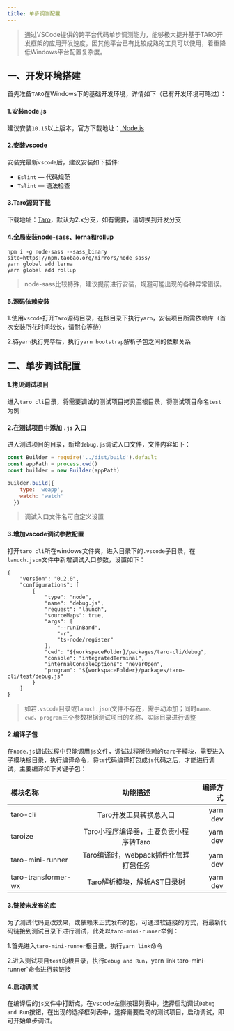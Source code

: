 ```yaml
---
title: 单步调测配置
---
```


> 通过VSCode提供的跨平台代码单步调测能力，能够极大提升基于TARO开发框架的应用开发速度，因其他平台已有比较成熟的工具可以使用，着重降低Windows平台配置复杂度。

## 一、开发环境搭建

首先准备`TARO`在Windows下的基础开发环境，详情如下（已有开发环境可略过）：

#### 1.安装node.js
建议安装`10.15`以上版本，官方下载地址：[ Node.js](https://nodejs.org/dist/v12.14.0/node-v12.14.0-x64.msi " node.js")

#### 2.安装vscode

安装完最新`vscode`后，建议安装如下插件:
-  `Eslint` — 代码规范
-  `Tslint` — 语法检查

#### 3.Taro源码下载
下载地址：[Taro](https://github.com/NervJS/taro.git "Taro")，默认为2.x分支，如有需要，请切换到开发分支

#### 4.全局安装node-sass、lerna和rollup
```shell
npm i -g node-sass --sass_binary site=https://npm.taobao.org/mirrors/node_sass/
yarn global add lerna
yarn global add rollup
```
> node-sass比较特殊，建议提前进行安装，规避可能出现的各种异常错误。

#### 5.源码依赖安装
1.使用`vscode`打开`Taro`源码目录，在根目录下执行`yarn`，安装项目所需依赖库（首次安装所花时间较长，请耐心等待）

2.待`yarn`执行完毕后，执行`yarn bootstrap`解析子包之间的依赖关系

## 二、单步调试配置

#### 1.拷贝测试项目
进入`taro cli`目录，将需要调试的测试项目拷贝至根目录，将测试项目命名`test`为例

#### 2.在测试项目中添加 `.js` 入口
进入测试项目的目录，新增`debug.js`调试入口文件，文件内容如下：
```javascript
const Builder = require('../dist/build').default
const appPath = process.cwd()
const builder = new Builder(appPath)

builder.build({
	type: 'weapp',
	watch: 'watch'
  })
```
> 调试入口文件名可自定义设置

#### 3.增加vscode调试参数配置
打开`taro cli`所在windows文件夹，进入目录下的`.vscode`子目录，在`lanuch.json`文件中新增调试入口参数，设置如下：
```shell
{
    "version": "0.2.0",
    "configurations": [
        {
            "type": "node",
            "name": "debug.js",
            "request": "launch",
            "sourceMaps": true,
            "args": [
                "--runInBand",
                "-r",
                "ts-node/register"
            ],
            "cwd": "${workspaceFolder}/packages/taro-cli/debug",
            "console": "integratedTerminal",
            "internalConsoleOptions": "neverOpen",
            "program": "${workspaceFolder}/packages/taro-cli/test/debug.js"
        }
    ]
}
```
> 如若`.vscode`目录或`lanuch.json`文件不存在，需手动添加；同时`name`、`cwd`、`program`三个参数根据测试项目的名称、实际目录进行调整

#### 2.编译子包
在`node.js`调试过程中只能调用`js`文件，调试过程所依赖的`taro`子模块，需要进入子模块根目录，执行编译命令，将`ts`代码编译打包成`js`代码之后，才能进行调试，主要编译如下关键子包：

| 模块名称  | 功能描述  | 编译方式 |
| :------------ |:---------------:| -----:|
| taro-cli      | Taro开发工具转换总入口 | yarn dev |
| taroize      | Taro小程序编译器，主要负责小程序转Taro        |   yarn dev |
| taro-mini-runner | Taro编译时，webpack插件化管理打包任务        |    yarn dev |
| taro-transformer-wx | Taro解析模块，解析AST目录树        |    yarn dev |

#### 3.链接未发布的库
为了测试代码更改效果，或依赖未正式发布的包，可通过软链接的方式，将最新代码链接到测试目录下进行测试，此处以`taro-mini-runner`举例：

1.首先进入`taro-mini-runner`根目录，执行`yarn link`命令

2.进入测试项目`test`的根目录，执行`Debug and Run`，yarn link taro-mini-runner`命令进行软链接

#### 4.启动调试
在编译后的`js`文件中打断点，在vscode左侧按钮列表中，选择启动调试`Debug and Run`按钮，在出现的选择框列表中，选择需要启动的测试项目，启动调试，即可开始单步调试。